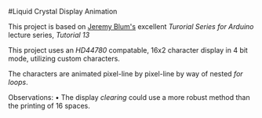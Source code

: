 #Liquid Crystal Display Animation

This project is based on [Jeremy Blum's](https://www.youtube.com/user/sciguy14/featured) excellent *Turorial Series for Arduino* lecture series, *Tutorial 13*

This project uses an *HD44780* compatable, 16x2 character display in 4 bit mode, utilizing custom characters.

The characters are animated pixel-line by pixel-line by way of nested *for loops*.

Observations:
• The display *clearing* could use a more robust method than the printing of 16 spaces.

